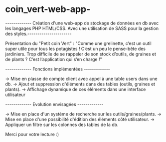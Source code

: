 # coin_vert-web-app-

------------- Création d'une web-app de stockage de données en db avec les langages PHP HTML/CSS. Avec une utilisation de SASS pour la gestion des styles.----------------------

Présentation du "Petit coin Vert" : "Comme une grelinette, c’est un outil super utile pour tous les potagistes ! C’est un peu le pense-bête des jardiniers. Trop difficile de se rappeler de son stock d’outils, de graines et de plants ? C’est l’application qui s’en charge !"


------------- Fonctions implémentées -------------

-> Mise en plasse de compte client avec appel à une table users dans une db.
-> Ajout et suppression d'éléments dans des tables (outils, graines et plants).
-> Affichage dynamique de ces éléments dans une interface utilisateur

------------- Evolution envisagées -------------

-> Mise en place d'un système de recherche sur les outils/graines/plants.
-> Mise en place d'une possibilité d'édition des éléments côté utilisateur.
-> Appliquer un filtre sur les colonnes des tables de la db.

Merci pour votre lecture :) 
